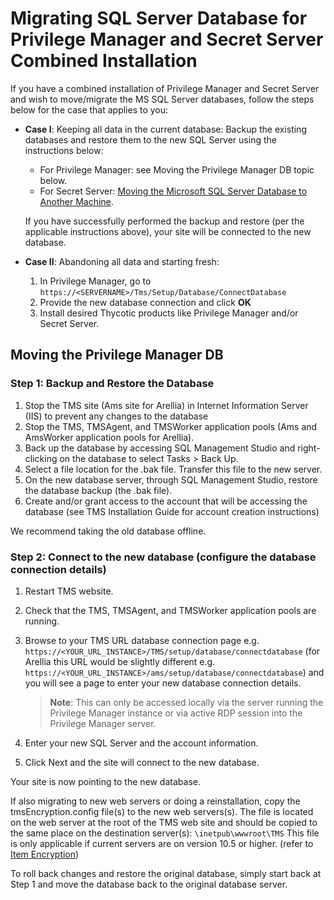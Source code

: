 [title]: # (Moving SQL DB)
[tags]: # (combined installation)
[priority]: # (2)
# Migrating SQL Server Database for Privilege Manager and Secret Server Combined Installation

If you have a combined installation of Privilege Manager and Secret Server and wish to move/migrate the MS SQL Server databases, follow the steps below for the case that applies to you:

* __Case I__: Keeping all data in the current database:
  Backup the existing databases and restore them to the new SQL Server using the instructions below:
  * For Privilege Manager: see Moving the Privilege Manager DB topic below.
  * For Secret Server: [Moving the Microsoft SQL Server Database to Another Machine](https://thy.center/ss/link/migrateSecretServerDB).

  If you have successfully performed the backup and restore (per the applicable instructions above), your site will be connected to the new database.

* __Case II__: Abandoning all data and starting fresh:

  1. In Privilege Manager, go to `https://<SERVERNAME>/Tms/Setup/Database/ConnectDatabase`
  1. Provide the new database connection and click __OK__
  1. Install desired Thycotic products like Privilege Manager and/or Secret Server.

## Moving the Privilege Manager DB

### Step 1: Backup and Restore the Database

1. Stop the TMS site (Ams site for Arellia) in Internet Information Server (IIS) to prevent any changes to the database
1. Stop the TMS, TMSAgent, and TMSWorker application pools (Ams and AmsWorker application pools for Arellia).
1. Back up the database by accessing SQL Management Studio and right-clicking on the database to select Tasks > Back Up.
1. Select a file location for the .bak file. Transfer this file to the new server.
1. On the new database server, through SQL Management Studio, restore the database backup (the .bak file).
1. Create and/or grant access to the account that will be accessing the database (see TMS Installation Guide for account creation instructions)

We recommend taking the old database offline.

### Step 2: Connect to the new database (configure the database connection details)

1. Restart TMS website.
1. Check that the TMS, TMSAgent, and TMSWorker application pools are running.
1. Browse to your TMS URL database connection page e.g. `https://<YOUR_URL_INSTANCE>/TMS/setup/database/connectdatabase` (for Arellia this URL would be slightly different e.g. `https://<YOUR_URL_INSTANCE>/ams/setup/database/connectdatabase`) and you will see a page to enter your new database connection details.

   >**Note**: This can only be accessed locally via the server running the Privilege Manager instance or via active RDP session into the Privilege Manager server.
1. Enter your new SQL Server and the account information.
1. Click Next and the site will connect to the new database.

Your site is now pointing to the new database.

If also migrating to new web servers or doing a reinstallation, copy the tmsEncryption.config file(s) to the new web servers(s). The file is located on the web server at the root of the TMS web site and should be copied to the same place on the destination server(s): `\inetpub\wwwroot\TMS` 
This file is only applicable if current servers are on version 10.5 or higher. (refer to [Item Encryption](../../install/installation/item-encryption.md))

To roll back changes and restore the original database, simply start back at Step 1 and move the database back to the original database server.
